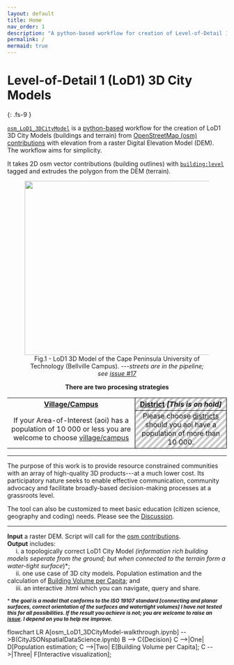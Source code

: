 ```yaml
---
layout: default
title: Home
nav_order: 1
description: "A python-based workflow for creation of Level-of-Detail 1 3D City Models."
permalink: /
mermaid: true
---
```


# Level-of-Detail 1 (LoD1) 3D City Models
{: .fs-9 }

[`osm_LoD1_3DCityModel`](https://github.com/AdrianKriger/osm_LoD1_3DCityModel) is a [python-based](https://en.wikipedia.org/wiki/Python_(programming_language)) workflow for the creation of LoD1 3D City Models (buildings and terrain) from [OpenStreetMap (osm) contributions](https://www.openstreetmap.org/about) with elevation from a raster Digital Elevation Model (DEM). The workflow aims for simplicity.  

It takes 2D osm vector contributions (building outlines) with [`building:level`](https://wiki.openstreetmap.org/wiki/Key:building:levels) tagged and extrudes the polygon from the DEM (terrain).

 <figure><center>
  <img src="{{site.baseurl | prepend: site.url}}/img/CityJSON_Ninja_cputb.png" style="width: 800px; height: 400px; border: 0px">
  <figcaption>Fig.1 - LoD1 3D Model of the Cape Peninsula University of Technology (Bellville Campus). <em>---streets are in the pipeline; see <cite><a href="https://github.com/AdrianKriger/osm_LoD1_3DCityModel/issues/17"> issue #17</a></cite></em></figcaption>
</center></figure> 
<!-- <p align="center">
<img src="{{site.baseurl | prepend: site.url}}/img/CityJSON_Ninja_cput.png" style="width: 800px; height: 400px; border: 0px">
</p>
<p align="center">
    LoD1 3D Model of the Cape Peninsula University of Technology (Bellville Campus).
</p>
&nbsp;&nbsp;--> 

<p align="center"><b>There are two procesing strategies</b></p>

<!--| [Village/Campus](https://github.com/AdrianKriger/osm_LoD1_3DCityModel/tree/main/village_campus) | [District](https://github.com/AdrianKriger/osm_LoD1_3DCityModel/tree/main/districts) *[this is on hold]*|
| :-----: | :-----: |
| If your Area-of-Interest (aoi) has a population of 10 000 or less you are welcome to choose [village/campus](https://github.com/AdrianKriger/osm_LoD1_3DCityModel/tree/main/village_campus)| Please choose [District](https://github.com/AdrianKriger/osm_LoD1_3DCityModel/tree/main/districts) should you aoi have a population of more than 10 000|-->

<table>
  <tr>
    <th align="center"><a href="https://github.com/AdrianKriger/osm_LoD1_3DCityModel/tree/main/village_campus">Village/Campus</a></th>
    <th style="background: repeating-linear-gradient(-45deg, transparent, transparent 5px, rgba(0,0,0,0.2) 5px, rgba(0,0,0,0.2) 10px); text-align: center; border: 1px solid black;"><a href="https://github.com/AdrianKriger/osm_LoD1_3DCityModel/tree/main/districts">District</a> <em><strong>[This is on hold]</strong></em></th>
  </tr>
  <tr>
    <td align="center"> If your Area-of-Interest (aoi) has a population of 10 000 or less you are welcome to choose <a href="https://github.com/AdrianKriger/osm_LoD1_3DCityModel/tree/main/village_campus">village/campus</a> </td>
    <td style="background: repeating-linear-gradient(-45deg, transparent, transparent 5px, rgba(0,0,0,0.2) 5px, rgba(0,0,0,0.2) 10px); text-align: center; border: 1px solid black;">Please choose <a href="https://github.com/AdrianKriger/osm_LoD1_3DCityModel/tree/main/districts">districts</a> should you aoi have a population of more than 10 000. </td>
  </tr>
</table>

---

The purpose of this work is to provide resource constrained communities with an array of high-quality 3D products---at a much lower cost. Its participatory nature seeks to enable effective communication, community advocacy and facilitate broadly-based decision-making processes at a grassroots level. 

The tool can also be customized to meet basic education (citizen science, geography and coding) needs. 
Please see the [Discussion](https://github.com/AdrianKriger/osm_LoD1_3DCityModel/discussions/22).

---

**Input** a raster DEM. Script will call for the [osm contributions](https://www.openstreetmap.org/about#:~:text=OpenStreetMap%20is%20built%20by%20a,more%2C%20all%20over%20the%20world.).  
**Output** includes:  
&nbsp;&nbsp;&nbsp;&nbsp;&nbsp;i. a topologically correct LoD1 City Model *(information rich building models seperate from the ground; but when connected to the terrain   form a water-tight surface<sup>*</sup>)*;  
&nbsp;&nbsp;&nbsp;&nbsp;&nbsp;ii. one use case of 3D city models. Population estimation and the calculation of [Building Volume per Capita](https://www.researchgate.net/publication/343185735_Building_Volume_Per_Capita_BVPC_A_Spatially_Explicit_Measure_of_Inequality_Relevant_to_the_SDGs); and  
&nbsp;&nbsp;&nbsp;&nbsp;&nbsp;iii. an interactive .html which you can navigate, query and share.
<!--&nbsp;&nbsp;&nbsp;&nbsp;&nbsp;i. a 2.75D surface mesh *(buildings connected to terrain)*;-->  

<sup>* ***the goal is a model that conforms to the ISO 19107 standard [connecting and planar surfaces, correct orientation of the surfaces and watertight volumes] I have not tested this for all possibilities. If the result you achieve is not; you are welcome to raise an [issue](https://github.com/AdrianKriger/osm_LoD1_3DCityModel/issues). I depend on you to help me improve.*** 


<div class="mermaid">
 flowchart LR
 A[osm_LoD1_3DCityModel-walkthrough.ipynb] -->B(CityJSONspatialDataScience.ipynb)
 B --> C{Decision}
 C -->|One| D[Population estimation;
 C -->|Two| E[Building Volume per Capita];
 C -->|Three| F[Interactive visualization];
</div>
